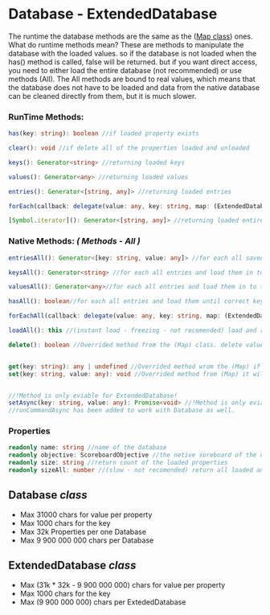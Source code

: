 # Database - ExtendedDatabase
The runtime the database methods are the same as the ([Map class](https://developer.mozilla.org/en-US/docs/Web/JavaScript/Reference/Global_Objects/Map)) ones.
What do runtime methods mean? These are methods to manipulate the database with the loaded values. so if the database is not loaded when the has() method is called, false will be returned. but if you want direct access, you need to either load the entire database (not recommended) or use methods (All). The All methods are bound to real values, which means that the database does not have to be loaded and data from the native database can be cleaned directly from them, but it is much slower.
### RunTime Methods:
```ts
has(key: string): boolean //if loaded property exists

clear(): void //if delete all of the properties loaded and unloaded

keys(): Generator<string> //returning loaded keys

values(): Generator<any> //returning loaded values

entries(): Generator<[string, any]> //returning loaded entries

forEach(callback: delegate(value: any, key: string, map: (ExtendedDatabase | Database))=>void): void //for each all loaded entries

[Symbol.iterator](): Generator<[string, any]> //returning loaded entires
```

### Native Methods: *( Methods - All )*
```ts
entriesAll(): Generator<[key: string, value: any]> //for each all saved entries and load them in to the database

keysAll(): Generator<string> //for each all entries and load them in to the database but returns only keys

valuesAll(): Generator<any>//for each all entries and load them in to the database but returns only values

hasAll(): boolean//for each all entries and load them until correct key has not founed. (dont load all database.)

forEachAll(callback: delegate(value: any, key: string, map: (ExtendedDatabase | Database))=>void): void //for each all entries loaded and unloaded.

loadAll(): this //(instant load - freezing - not recomended) load and return this database (not recomended for huge database with lot of entries) use entriesAll to load DB in the async method.

delete(): boolean //Overrided method from the (Map) class. delete value  with specific key;


get(key: string): any | undefined //Overrided method wrom the (Map) if property loaded return instantly loaded value if not it will try to found property and load it if not then returns undefined
set(key: string, value: any): void //Overrided method from (Map) it will alway reset the property to the current value (most slower method);


//!Method is only eviable for ExtendedDatabase! 
setAsync(key: string, value: any): Promise<void> //!Method is only eviable for ExtendedDatabase! same as sync Set but its await null alway per 31000 chars to make work in progress with less lags
//runCommandAsync has been added to work with Database as well.
```
### Properties
```ts
readonly name: string //name of the database
readonly objective: ScoreboardObjective //the netive soreboard of the databse
readonly size: string //return count of the loaded properties
readonly sizeAll: number //(slow - not recomended) return all loaded and unloaded prperties count;
```

## Database *class*
 - Max 31000 chars for value per property
 - Max 1000 chars for the key
 - Max 32k Properties per one Database
 - Max 9 900 000 000 chars per Database
  
  
## ExtendedDatabase *class*
 - Max (31k * 32k - 9 900 000 000) chars for value per property
 - Max 1000 chars for the key
 - Max (9 900 000 000) chars per ExtededDatabase